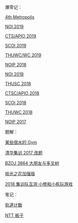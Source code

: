 爆零记：

[4th Metropolis](IOM2019.html)

[NOI 2019](NOI19.html)

[CTS/APIO 2019](CTSC-APIO2019.html)

[SCOI 2019](SCOI2019.html)

[THUWC/WC 2019](WC2019.html)

[NOIP 2018](NOIP2018.html)

[NOI 2018](NOI18.html)

[THUSC 2018](THUSC.html)

[CTSC/APIO 2018](CTSC-APIO2018.html)

[SCOI 2018](SCOI2018.html)

[THUWC 2018](THUWC.html)

[NOIP 2017](NOIP2017.html)

题解：

[某些很水的 Gym](regional)

[清华集训 2017 改题](thujx.html)

[BZOJ 3864 大朋友与多叉树](BZOJ3864.html)

[啖光之花加强版](poly2.html)

[2018 集训队互测 小修和小栋玩游戏](mcfx.html)

笔记：

[轨道计数](Polya.html)

[NTT 板子](NTT.html)